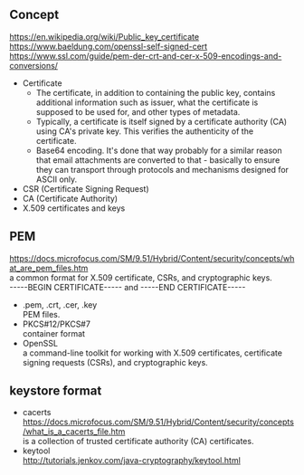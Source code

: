 ## Concept  
https://en.wikipedia.org/wiki/Public_key_certificate  
https://www.baeldung.com/openssl-self-signed-cert  
https://www.ssl.com/guide/pem-der-crt-and-cer-x-509-encodings-and-conversions/  

- Certificate  
  - The certificate, in addition to containing the public key, contains additional information such as issuer, what the certificate is supposed to be used for, and other types of metadata.  
  - Typically, a certificate is itself signed by a certificate authority (CA) using CA's private key. This verifies the authenticity of the certificate.  
  - Base64 encoding. It's done that way probably for a similar reason that email attachments are converted to that - basically to ensure they can transport through protocols and mechanisms designed for ASCII only.  
- CSR (Certificate Signing Request)  
- CA (Certificate Authority)  
- X.509 certificates and keys  

## PEM  
  https://docs.microfocus.com/SM/9.51/Hybrid/Content/security/concepts/what_are_pem_files.htm  
  a common format for X.509 certificate, CSRs, and cryptographic keys.  
  -----BEGIN CERTIFICATE----- and -----END CERTIFICATE-----
- .pem, .crt, .cer, .key  
  PEM files.  
- PKCS#12/PKCS#7  
  container format 
- OpenSSL  
  a command-line toolkit for working with X.509 certificates, certificate signing requests (CSRs), and cryptographic keys. 

## keystore format
- cacerts  
  https://docs.microfocus.com/SM/9.51/Hybrid/Content/security/concepts/what_is_a_cacerts_file.htm  
  is a collection of trusted certificate authority (CA) certificates.  
- keytool  
  http://tutorials.jenkov.com/java-cryptography/keytool.html  
